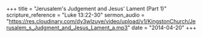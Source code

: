 +++
title = "Jerusalem's Judgement and Jesus' Lament (Part 1)"
scripture_reference = "Luke 13:22-30"
sermon_audio = "https://res.cloudinary.com/dy3wlzuye/video/upload/v1/KingstonChurch/Jerusalem_s_Judgment_and_Jesus_Lament_a.mp3"
date = "2014-04-20"
+++
